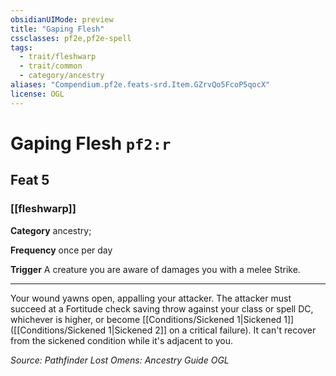 ```yaml
---
obsidianUIMode: preview
title: "Gaping Flesh"
cssclasses: pf2e,pf2e-spell
tags:
  - trait/fleshwarp
  - trait/common
  - category/ancestry
aliases: "Compendium.pf2e.feats-srd.Item.GZrvQo5FcoP5qocX"
license: OGL
---
```

# Gaping Flesh `pf2:r`
## Feat 5
### [[fleshwarp]]

**Category** ancestry; 




**Frequency** once per day

**Trigger** A creature you are aware of damages you with a melee Strike.

* * *

Your wound yawns open, appalling your attacker. The attacker must succeed at a Fortitude check saving throw against your class or spell DC, whichever is higher, or become [[Conditions/Sickened 1|Sickened 1]] ([[Conditions/Sickened 1|Sickened 2]] on a critical failure). It can't recover from the sickened condition while it's adjacent to you.

*Source: Pathfinder Lost Omens: Ancestry Guide*
*OGL*